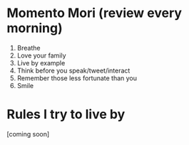 Momento Mori (review every morning)
===================================
1. Breathe
2. Love your family
3. Live by example
4. Think before you speak/tweet/interact
5. Remember those less fortunate than you
6. Smile

Rules I try to live by
======================
[coming soon]
